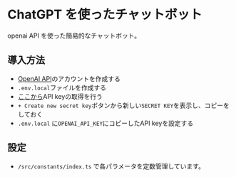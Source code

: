 # ChatGPT を使ったチャットボット

openai API を使った簡易的なチャットボット。

## 導入方法

- [OpenAI API](https://platform.openai.com/)のアカウントを作成する
- `.env.local`ファイルを作成する
- [ここから](https://platform.openai.com/account/api-keys)API keyの取得を行う
- `+ Create new secret key`ボタンから新しい`SECRET KEY`を表示し、コピーをしておく
- `.env.local` に`OPENAI_API_KEY`にコピーしたAPI keyを設定する

## 設定

- `/src/constants/index.ts` で各パラメータを定数管理しています。
